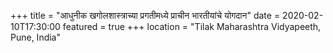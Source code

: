 +++
title = "आधुनीक खगोलशास्त्राच्या प्रगतीमध्ये प्राचीन भारतीयांचे योगदान"
date = 2020-02-10T17:30:00
featured = true
+++
location = "Tilak Maharashtra Vidyapeeth, Pune, India"
